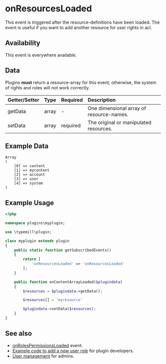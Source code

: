 # onResourcesLoaded

This event is triggered after the resource-definitions have been loaded. The event is useful if you want to add another resource for user rights in acl.

## Availability

This event is everywhere available.

## Data

Plugins **must** return a resource-array for this event; otherwise, the system of rights and roles will not work correctly.

| Getter/Setter | Type | Required | Description | 
|:---|:---|:---|:---|
| getData | array | - | One dimensional array of resource-names. | 
| setData | array | required | The original or manipulated resources. |

## Example Data

```
Array
(
    [0] => content
    [1] => mycontent
    [2] => account
    [3] => user
    [4] => system
)
```

## Example Usage

```php
<?php

namespace plugins\myplugin;

use \typemill\plugin;

class myplugin extends plugin
{
    public static function getSubscribedEvents()
    {
        return [
            'onResourcesLoaded' => 'onResourcesLoaded'
        ];
    }

    public function onContentArrayLoaded($plugindata)
    {
        $resources = $plugindata->getData();

        $resources[] = 'myresource'

        $plugindata->setData($resources);
    }
}
```

## See also

* [onRolesPermissionsLoaded](/plugin-developers/plugin-events/onrolespermissionsloaded) event.
* [Example code to add a new user role](/plugin-developers/examples/add-new-userrole) for plugin developers.
* [User management](/admin-guide/users) for admins.

